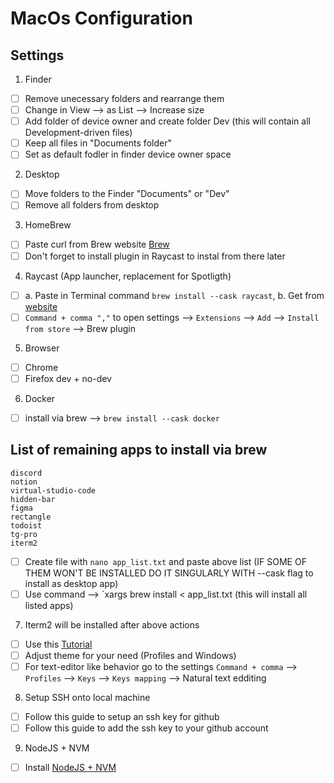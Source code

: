 # MacOs Configuration

## Settings

1. Finder

-   [ ] Remove unecessary folders and rearrange them
-   [ ] Change in View --> as List --> Increase size
-   [ ] Add folder of device owner and create folder Dev (this will contain all Development-driven files)
-   [ ] Keep all files in "Documents folder"
-   [ ] Set as default fodler in finder device owner space

2. Desktop

-   [ ] Move folders to the Finder "Documents" or "Dev"
-   [ ] Remove all folders from desktop

3. HomeBrew

-   [ ] Paste curl from Brew website [Brew](https://brew.sh/)
-   [ ] Don't forget to install plugin in Raycast to instal from there later

4. Raycast (App launcher, replacement for Spotligth)

-   [ ] a. Paste in Terminal command `brew install --cask raycast`, b. Get from [website](https://www.raycast.com/)
-   [ ] `Command + comma ","` to open settings --> `Extensions` --> `Add` --> `Install from store` --> Brew plugin

5. Browser

-   [ ] Chrome
-   [ ] Firefox dev + no-dev

6. Docker

-   [ ] install via brew --> `brew install --cask docker`

## List of remaining apps to install via brew

```
discord
notion
virtual-studio-code
hidden-bar
figma
rectangle
todoist
tg-pro
iterm2
```

-   [ ] Create file with `nano app_list.txt` and paste above list (IF SOME OF THEM WON'T BE INSTALLED DO IT SINGULARLY WITH --cask flag to install as desktop app)
-   [ ] Use command --> `xargs brew install < app_list.txt (this will install all listed apps)

7. Iterm2 will be installed after above actions

-   [ ] Use this [Tutorial](https://dev.to/immayurpanchal/unlocking-the-ultimate-productivity-mastering-iterm2-oh-my-zsh-powerlevel10k-fig-and-homebrew-1dih)
-   [ ] Adjust theme for your need (Profiles and Windows)
-   [ ] For text-editor like behavior go to the settings `Command + comma` --> `Profiles` --> `Keys` --> `Keys mapping` --> Natural text edditing

8. Setup SSH onto local machine

-   [ ] Follow this guide to setup an ssh key for github
-   [ ] Follow this guide to add the ssh key to your github account

9. NodeJS + NVM

-   [ ] Install [NodeJS + NVM](https://nodejs.org/en/download/package-manager)
